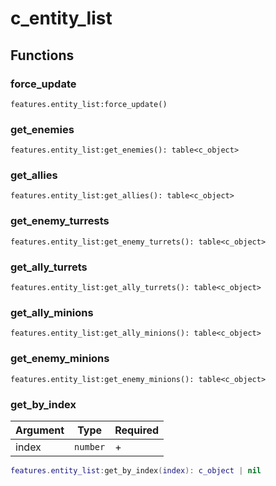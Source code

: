 # c\_entity\_list

## Functions

### force\_update

```
features.entity_list:force_update()
```

### get\_enemies

```
features.entity_list:get_enemies(): table<c_object>
```

### get\_allies

```
features.entity_list:get_allies(): table<c_object>
```

### get\_enemy\_turrests

```
features.entity_list:get_enemy_turrets(): table<c_object>
```

### get\_ally\_turrets

```
features.entity_list:get_ally_turrets(): table<c_object>
```

### get\_ally\_minions

```
features.entity_list:get_ally_minions(): table<c_object>
```

### get\_enemy\_minions

```
features.entity_list:get_enemy_minions(): table<c_object>
```

### get\_by\_index

| Argument | Type     | Required |
| -------- | -------- | -------- |
| index    | `number` | +        |

```lua
features.entity_list:get_by_index(index): c_object | nil
```
